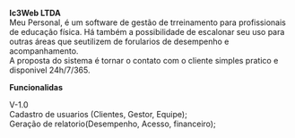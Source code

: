 <strong>Ic3Web LTDA </strong>
<br>
Meu Personal, é um software de gestão de trreinamento
para profissionais de educação física.
Há também a possibilidade de escalonar seu uso para outras áreas
que seutilizem de forularios de desempenho e acompanhamento.
<br>
A proposta do sistema é tornar o contato com o cliente simples
pratico e disponivel 24h/7/365.

<Strong>Funcionalidas</strong>

V-1.0
<br>
Cadastro de usuarios (Clientes, Gestor, Equipe);
<br>
Geração de relatorio(Desempenho, Acesso, financeiro);
<br>
